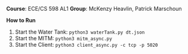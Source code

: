 **Course**: ECE/CS 598 AL1
**Group**: McKenzy Heavlin, Patrick Marschoun

**How to Run**
1. Start the Water Tank: `python3 waterTank.py dt.json`
2. Start the MITM: `python3 mitm_async.py`
3. Start the Client: `python3 client_async.py -c tcp -p 5020`